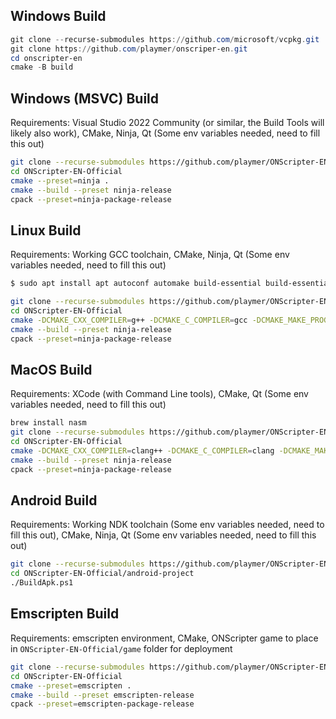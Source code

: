 ## Windows Build

```powershell
git clone --recurse-submodules https://github.com/microsoft/vcpkg.git
git clone https://github.com/playmer/onscriper-en.git
cd onscripter-en
cmake -B build 
```



## Windows (MSVC) Build

Requirements: Visual Studio 2022 Community (or similar, the Build Tools will likely also work), CMake, Ninja, Qt (Some env variables needed, need to fill this out)

```bash
git clone --recurse-submodules https://github.com/playmer/ONScripter-EN-Official.git
cd ONScripter-EN-Official
cmake --preset=ninja .
cmake --build --preset ninja-release
cpack --preset=ninja-package-release
```

## Linux Build

Requirements: Working GCC toolchain, CMake, Ninja, Qt (Some env variables needed, need to fill this out)

```bash
$ sudo apt install apt autoconf automake build-essential build-essential cmake cmake fcitx-libs-dev git gnome-desktop-testing libasound2-dev libaudio-dev libavcodec-dev libavdevice-dev libavfilter-dev libavformat-dev libavutil-dev libbz2-dev libdbus-1-dev libdecor-0-dev libdrm-dev libegl1-mesa-dev libfreetype-dev libgbm-dev libgl1-mesa-dev libgles2-mesa-dev libibus-1.0-dev libjack-dev libmad0-dev libogg-dev libpipewire-0.3-dev libpng-dev libpulse-dev libsamplerate0-dev libsdl2-dev libsdl2-image-dev libsdl2-mixer-dev libsdl2-ttf-dev libsmpeg-dev libsndio-dev libtool libudev-dev libvorbis-dev libwayland-dev libx11-dev libxcursor-dev libxext-dev libxfixes-dev libxi-dev libxkbcommon-dev libxrandr-dev libxss-dev lua5.4 make nasm ninja-build pkg-config zlib1g-dev

git clone --recurse-submodules https://github.com/playmer/ONScripter-EN-Official.git
cd ONScripter-EN-Official
cmake -DCMAKE_CXX_COMPILER=g++ -DCMAKE_C_COMPILER=gcc -DCMAKE_MAKE_PROGRAM=ninja --preset=ninja .
cmake --build --preset ninja-release
cpack --preset=ninja-package-release
```

## MacOS Build

Requirements: XCode (with Command Line tools), CMake, Qt (Some env variables needed, need to fill this out)

```bash
brew install nasm
git clone --recurse-submodules https://github.com/playmer/ONScripter-EN-Official.git
cd ONScripter-EN-Official
cmake -DCMAKE_CXX_COMPILER=clang++ -DCMAKE_C_COMPILER=clang -DCMAKE_MAKE_PROGRAM=ninja --preset=ninja .
cmake --build --preset ninja-release
cpack --preset=ninja-package-release
```

## Android Build

Requirements: Working NDK toolchain (Some env variables needed, need to fill this out), CMake, Ninja, Qt (Some env variables needed, need to fill this out) 

```bash
git clone --recurse-submodules https://github.com/playmer/ONScripter-EN-Official.git
cd ONScripter-EN-Official/android-project
./BuildApk.ps1
```

## Emscripten Build

Requirements: emscripten environment, CMake, ONScripter game to place in `ONScripter-EN-Official/game` folder for deployment

```bash
git clone --recurse-submodules https://github.com/playmer/ONScripter-EN-Official.git
cd ONScripter-EN-Official
cmake --preset=emscripten .
cmake --build --preset emscripten-release
cpack --preset=emscripten-package-release
```
